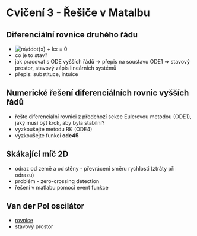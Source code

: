 ﻿# Cvičení 3 - Řešiče v Matalbu

## Diferenciální rovnice druhého řádu
* ![m\ddot{x} + kx = 0](https://render.githubusercontent.com/render/math?math=m%5Cddot%7Bx%7D%20%2B%20kx%20%3D%200)
* co je to stav?
* jak pracovat s ODE vyšších řádů -> přepis na soustavu ODE1 => stavový prostor, stavový zápis lineárních systémů
* přepis: substituce, intuice

## Numerické řešení diferenciálních rovnic vyšších řádů
* řešte diferenciální rovnici z předchozí sekce Eulerovou metodou (ODE1), jaký musí být krok, aby byla stabilní?
* vyzkoušejte metodu RK (ODE4)
* vyzkoušejte funkci **ode45**

## Skákající míč 2D
* odraz od země a od stěny - převrácení směru rychlosti (ztráty při odrazu)
* problém - zero-crossing detection
* řešení v matlabu pomocí event funkce

## Van der Pol oscilátor
* [rovnice](https://en.wikipedia.org/wiki/Van_der_Pol_oscillator)
* stavový prostor
